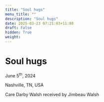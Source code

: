 ```yaml
---
title: "Soul hugs"
menu_title: ""
description: "Soul hugs"
date: 2025-03-23 07:21:03+11:00
draft: False
hidden: True
weight:
---
```

# Soul hugs

June 5<sup>th</sup>, 2024

Nashville, TN, USA

Care Darby Walsh received by Jimbeau Walsh


